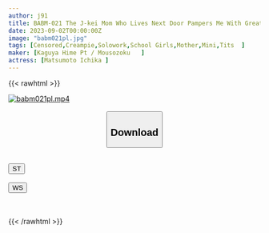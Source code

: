 ```yaml
---
author: j91
title: BABM-021 The J-kei Mom Who Lives Next Door Pampers Me With Great Love And Tolerance! Feel Babu Feel Baby Return SEX Ichika Matsumoto
date: 2023-09-02T00:00:00Z
image: "babm021pl.jpg"
tags: [Censored,Creampie,Solowork,School Girls,Mother,Mini,Tits	 ]
maker: [Kaguya Hime Pt / Mousozoku   ]
actress: [Matsumoto Ichika ]
---
```



{{< rawhtml >}}

<div class="video" data-videoid="armw2qLm90fx49a">
    <a href="javascript:;">
        <img src="https://my.j91.asia/posts/babm021pl/babm021pl.jpg" width="WIDTH" height="HEIGHT" alt="babm021pl.mp4" loading="lazy">
    </a>
</div>

<script type="text/javascript" src="https://j91.asia/asset/on-demand-st.js"></script>

<br>
  <link rel="stylesheet" href="https://j91.asia/asset/bs5.css">
  
  <center>
  <button class="btn btn-primary" type="button" data-bs-toggle="collapse" data-bs-target=".multi-collapse" aria-expanded="false" aria-controls="multiCollapseExample1 multiCollapseExample2"><h2>Download</h2></button></center>
</p>
<div class="row">
  <div class="col">
    <div class="collapse multi-collapse" id="multiCollapseExample1">
      <div class="card card-body">
	      	      <br>
<div class="buttons">  
<a href="https://streamtape.to/v/armw2qLm90fx49a"><button class="btn-hover color-3"><i class="fa fa-download"></i> ST</button></a></div>
    </div>
  </div>
</div>
  <div class="col">
    <div class="collapse multi-collapse" id="multiCollapseExample2">
      <div class="card card-body">
	      <br>
<div class="buttons">
    <a href="https://wolfstream.tv/u6y8wugr1sq4"><button class="btn-hover color-9"><i class="fa fa-download"></i> WS</button></a></div>
<br><br>
      </div>
    </div>
  </div>
</div>

{{< /rawhtml >}}